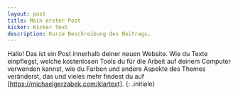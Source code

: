 ```yaml
---
layout: post
title: Mein erster Post
kicker: Kicker Text
description: Kurze Beschreibung des Beitrags…
---
```

Hallo! Das ist ein Post innerhalb deiner neuen Website. Wie du Texte einpflegst, welche kostenlosen Tools du für die Arbeit auf deinem Computer verwenden kannst, wie du Farben und andere Aspekte des Themes veränderst, das und vieles mehr findest du auf [https://michaelgerzabek.com/klartext].
{: .initiale}

[https://michaelgerzabek.com/klartext]: https://michaelgerzabek.com/klartext

